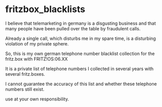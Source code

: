 # fritzbox_blacklists

I believe that telemarketing in germany is a disgusting business and 
that many people have been pulled over the table by fraudulent calls.

Already a single call, which disturbs me in my spare time, 
is a disturbing violation of my private sphere. 

So, this is my own german telephone number blacklist collection 
for the fritz.box with FRITZ!OS:06.XX

It is a private list of telephone numbers I collected in several years
with several fritz.boxes.

I cannot guarantee the accuracy of this list and whether these telephone numbers still exist.

use at your own responsibility.
